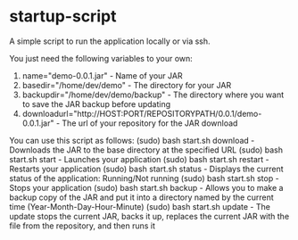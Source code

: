 # startup-script
A simple script to run the application locally or via ssh.

You just need the following variables to your own:
1. name="demo-0.0.1.jar" - Name of your JAR
2. basedir="/home/dev/demo" - The directory for your JAR
3. backupdir="/home/dev/demo/backup" - The directory where you want to save the JAR backup before updating
4. downloadurl="http://HOST:PORT/REPOSITORYPATH/0.0.1/demo-0.0.1.jar" - The url of your repository for the JAR download

You can use this script as follows:
(sudo) bash start.sh download - Downloads the JAR to the base directory at the specified URL
(sudo) bash start.sh start - Launches your application
(sudo) bash start.sh restart - Restarts your application
(sudo) bash start.sh status - Displays the current status of the application: Running/Not running
(sudo) bash start.sh stop - Stops your application
(sudo) bash start.sh backup - Allows you to make a backup copy of the JAR and put it into a directory named by the current time (Year-Month-Day-Hour-Minute)
(sudo) bash start.sh update - The update stops the current JAR, backs it up, replaces the current JAR with the file from the repository, and then runs it


